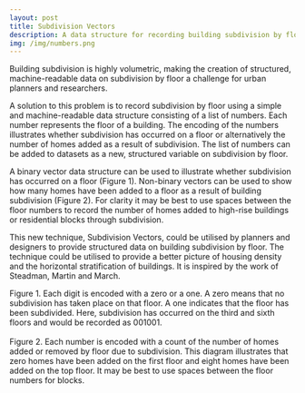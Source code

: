 ```yaml
---
layout: post
title: Subdivision Vectors
description: A data structure for recording building subdivision by floor
img: /img/numbers.png
---
```


Building subdivision is highly volumetric, making the creation of structured, machine-readable data on subdivision by floor a challenge for urban planners and researchers.

A solution to this problem is to record subdivision by floor using a simple and machine-readable data structure consisting of a list of numbers. Each number represents the floor of a building. The encoding of the numbers illustrates whether subdivision has occurred on a floor or alternatively the number of homes added as a result of subdivision. The list of numbers can be added to datasets as a new, structured variable on subdivision by floor.

A binary vector data structure can be used to illustrate whether subdivision has occurred on a floor (Figure 1). Non-binary vectors can be used to show how many homes have been added to a floor as a result of building subdivision (Figure 2). For clarity it may be best to use spaces between the floor numbers to record the number of homes added to high-rise buildings or residential blocks through subdivision.

This new technique, Subdivision Vectors, could be utilised by planners and designers to provide structured data on building subdivision by floor. The technique could be utilised to provide a better picture of housing density and the horizontal stratification of buildings. It is inspired by the work of Steadman, Martin and March.

<div class="col">
	<img class="col" src="{{ site.baseurl }}/img/subdivision_vectors.png" alt="" title=""/>
</div>

<div class="col three caption">
	Figure 1. Each digit is encoded with a zero or a one. A zero means that no subdivision has taken place on that floor. A one indicates that the floor has been subdivided. Here, subdivision has occurred on the third and sixth floors and would be recorded as 001001.
</div>

<br>

<div class="col">
	<img class="col" src="{{ site.baseurl }}/img/subdivision_vectors_homes.png" alt="" title=""/>
</div>

<div class="col three caption">
	Figure 2. Each number is encoded with a count of the number of homes added or removed by floor due to subdivision. This diagram illustrates that zero homes have been added on the first floor and eight homes have been added on the top floor. It may be best to use spaces between the floor numbers for blocks.
</div>

